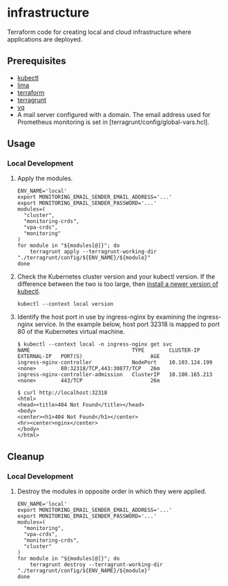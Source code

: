 # infrastructure

Terraform code for creating local and cloud infrastructure where applications are deployed.

## Prerequisites

* [kubectl](https://kubernetes.io/docs/tasks/tools/)
* [lima](https://github.com/lima-vm/lima)
* [terraform](https://developer.hashicorp.com/terraform/install)
* [terragrunt](https://terragrunt.gruntwork.io/docs/getting-started/install/)
* [yq](https://mikefarah.gitbook.io/yq)
* A mail server configured with a domain. The email address used for Prometheus monitoring is set in [terragrunt/config/global-vars.hcl].

## Usage

### Local Development

1. Apply the modules.
    ```
    ENV_NAME='local'
    export MONITORING_EMAIL_SENDER_EMAIL_ADDRESS='...'
    export MONITORING_EMAIL_SENDER_PASSWORD='...'
    modules=(
      "cluster",
      "monitoring-crds",
      "vpa-crds",
      "monitoring"
    )
    for module in "${modules[@]}"; do
        terragrunt apply --terragrunt-working-dir "./terragrunt/config/${ENV_NAME}/${module}"
    done
    ```
1. Check the Kubernetes cluster version and your kubectl version. If the difference between the two is too large, then [install a newer version of kubectl](https://kubernetes.io/docs/tasks/tools/).
    ```
    kubectl --context local version
    ```
1. Identify the host port in use by ingress-nginx by examining the ingress-nginx service. In the example below, host port 32318 is mapped to port 80 of the Kubernetes virtual machine.
    ```
    $ kubectl --context local -n ingress-nginx get svc
    NAME                                 TYPE        CLUSTER-IP       EXTERNAL-IP   PORT(S)                      AGE
    ingress-nginx-controller             NodePort    10.103.124.199   <none>        80:32318/TCP,443:30877/TCP   26m
    ingress-nginx-controller-admission   ClusterIP   10.100.165.213   <none>        443/TCP                      26m

    $ curl http://localhost:32318
    <html>
    <head><title>404 Not Found</title></head>
    <body>
    <center><h1>404 Not Found</h1></center>
    <hr><center>nginx</center>
    </body>
    </html>
    ```

## Cleanup

### Local Development

1. Destroy the modules in opposite order in which they were applied.
    ```
    ENV_NAME='local'
    export MONITORING_EMAIL_SENDER_EMAIL_ADDRESS='...'
    export MONITORING_EMAIL_SENDER_PASSWORD='...'
    modules=(
      "monitoring",
      "vpa-crds",
      "monitoring-crds",
      "cluster"
    )
    for module in "${modules[@]}"; do
        terragrunt destroy --terragrunt-working-dir "./terragrunt/config/${ENV_NAME}/${module}"
    done
